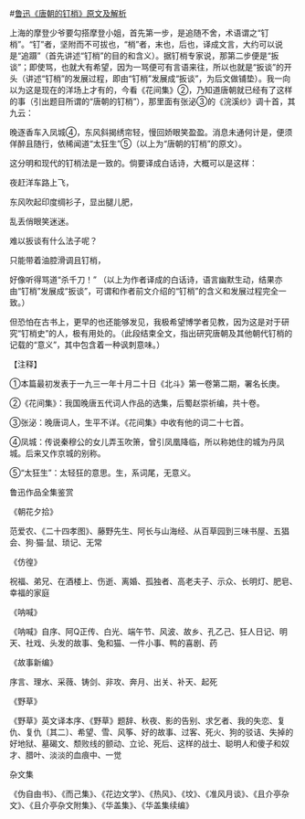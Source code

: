 #[鲁迅《唐朝的钉梢》原文及解析](https://www.vrrw.net/wx/7820.html)

上海的摩登少爷要勾搭摩登小姐，首先第一步，是追随不舍，术语谓之“钉梢”。“钉”者，坚附而不可拔也，“梢”者，末也，后也，译成文言，大约可以说是“追蹑”（首先讲述“钉梢”的目的和含义）。据钉梢专家说，那第二步便是“扳谈”；即使骂，也就大有希望，因为一骂便可有言语来往，所以也就是“扳谈”的开头（讲述“钉梢”的发展过程，即由“钉梢”发展成“扳谈”，为后文做铺垫）。我一向以为这是现在的洋场上才有的，今看《花间集》②，乃知道唐朝就已经有了这样的事（引出题目所谓的“唐朝的钉梢”），那里面有张泌③的《浣溪纱》调十首，其九云：



晚逐香车入凤城④，东风斜揭绣帘轻，慢回娇眼笑盈盈。消息未通何计是，便须佯醉且随行，依稀闻道“太狂生”⑤（以上为“唐朝的钉梢”的原文）。

这分明和现代的钉梢法是一致的。倘要译成白话诗，大概可以是这样：

夜赶洋车路上飞，

东风吹起印度绸衫子，显出腿儿肥，

乱丢俏眼笑迷迷。

难以扳谈有什么法子呢？

只能带着油腔滑调且钉梢，

好像听得骂道“杀千刀！” （以上为作者译成的白话诗，语言幽默生动，结果亦由“钉梢”发展成“扳谈”，可谓和作者前文介绍的“钉梢”的含义和发展过程完全一致。）

但恐怕在古书上，更早的也还能够发见，我极希望博学者见教，因为这是对于研究“钉梢史”的人，极有用处的。（此段结束全文，指出研究唐朝及其他朝代钉梢的记载的“意义”，其中包含着一种讽刺意味。）





【注释】

①本篇最初发表于一九三一年十月二十日《北斗》第一卷第二期，署名长庚。

②《花间集》：我国晚唐五代词人作品的选集，后蜀赵崇祈编，共十卷。

③张泌：晚唐词人，生平不详。《花间集》中收有他的词二十七首。

④凤城：传说秦穆公的女儿弄玉吹箫，曾引凤凰降临，所以称她住的城为丹凤城。后来又作京城的别称。

⑤“太狂生”：太轻狂的意思。生，系词尾，无意义。

鲁迅作品全集鉴赏

《朝花夕拾》

范爱农、《二十四孝图》、藤野先生、阿长与山海经、从百草园到三味书屋、五猖会、狗·猫·鼠、琐记、无常

《仿徨》

祝福、弟兄、在酒楼上、伤逝、离婚、孤独者、高老夫子、示众、长明灯、肥皂、幸福的家庭

《呐喊》

《呐喊》自序、阿Q正传、白光、端午节、风波、故乡、孔乙己、狂人日记、明天、社戏、头发的故事、兔和猫、一件小事、鸭的喜剧、药

《故事新编》

序言、理水、采薇、铸剑、非攻、奔月、出关、补天、起死

《野草》

《野草》英文译本序、《野草》题辞、秋夜、影的告别、求乞者、我的失恋、复仇、复仇〔其二〕、希望、雪、风筝、好的故事、过客、死火、狗的驳诘、失掉的好地狱、墓碣文、颓败线的颤动、立论、死后、这样的战士、聪明人和傻子和奴才、腊叶、淡淡的血痕中、一觉

杂文集

《伪自由书》、《而己集》、《花边文学》、《热风》、《坟》、《准风月谈》、《且介亭杂文》、《且介亭杂文附集》、《华盖集》、《华盖集续编》


